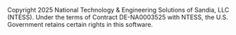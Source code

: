 Copyright 2025 National Technology & Engineering Solutions of Sandia, LLC (NTESS). 
Under the terms of Contract DE-NA0003525 with NTESS, the U.S. Government retains certain rights in this software.
